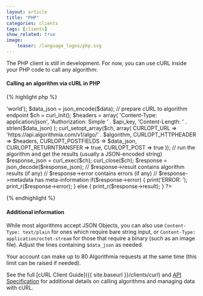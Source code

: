 ```yaml
---
layout: article
title: "PHP"
categories: clients
tags: [clients]
show_related: true
image:
    teaser: /language_logos/php.svg
---
```


The PHP client is still in development.  For now, you can use cURL inside your PHP code to call any algorithm:

#### Calling an algorithm via cURL in PHP

{% highlight php %}
<?php

  // get your API Key at https://algorithmia.com/user#credentials
  $api_key = 'YOUR_API_KEY';
  
  // pick an algorithm at https://algorithmia.com/algorithms -- and append a version number
  $algorithm = 'util/Echo/0.2.1';
  
  // most algorithms accept JSON Objects
  $data = array('hello' => 'world');
  $data_json = json_encode($data);
  
  // prepare cURL to algorithm endpoint
  $ch = curl_init();
  $headers = array(
    'Content-Type: application/json',
    'Authorization: Simple ' . $api_key,
    'Content-Length: ' . strlen($data_json)
  );
  curl_setopt_array($ch, array(
    CURLOPT_URL => 'https://api.algorithmia.com/v1/algo/' . $algorithm,
    CURLOPT_HTTPHEADER => $headers,
    CURLOPT_POSTFIELDS => $data_json,
    CURLOPT_RETURNTRANSFER => true,
    CURLOPT_POST => true
  ));
  
  // run the algorithm and get the results (usually a JSON-encoded string)
  $response_json = curl_exec($ch);
  curl_close($ch);
  $response = json_decode($response_json);
  
  // $response->result contains algorithm results (if any)
  // $response->error contains errors (if any)
  // $response->metadata has meta-information
  if($response->error) {
    print('ERROR: ');
    print_r($response->error);
  } else {
    print_r($response->result);
  }

?>
{% endhighlight %}

#### Additional information

While most algorithms accept JSON Objects, you can also use `Content-Type: text/plain` for ones which require bare string input, or `Content-Type: application/octet-stream` for those that require a binary (such as an image file). Adjust the lines containing `$data_json` as needed.

Your account can make up to 80 Algorithmia requests at the same time (this limit <a onclick="Intercom('show')">can be raised</a> if needed).

See the full [cURL Client Guide]({{ site.baseurl }}/clients/curl) and [API Specification](http://docs.algorithmia.com/#api-specification) for additional details
on calling algorithms and managing data with cURL.
